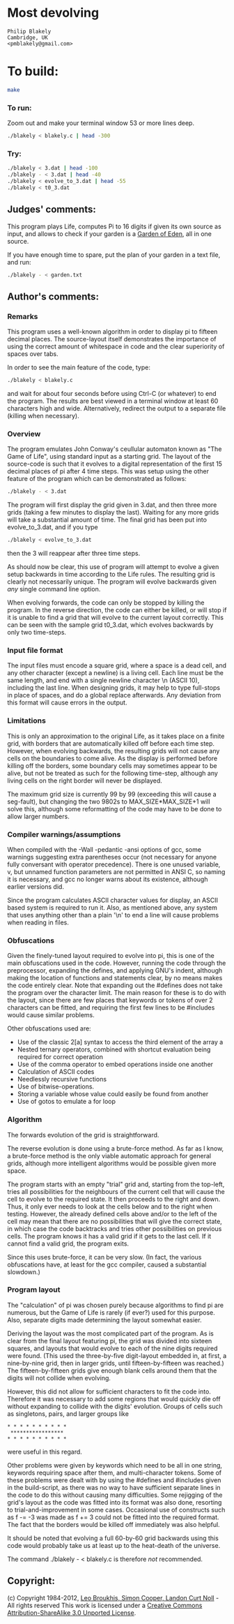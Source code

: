 # Most devolving

    Philip Blakely  
    Cambridge, UK  
    <pmblakely@gmail.com>  

# To build:

```sh
make
```

### To run:

Zoom out and make your terminal window 53 or more lines deep.

```sh
./blakely < blakely.c | head -300
```

### Try:

```sh
./blakely < 3.dat | head -100
./blakely - < 3.dat | head -40
./blakely < evolve_to_3.dat | head -55
./blakely < t0_3.dat
```

## Judges' comments:

This program plays Life, computes Pi to 16 digits
if given its own source as input, and allows to check if your garden
is a [Garden of Eden](http://en.wikipedia.org/wiki/Garden_of_Eden_%28cellular_automaton%29), all in one source. 

If you have enough time to spare, put the plan of your garden in a text file, 
and run:

```sh
./blakely - < garden.txt
```

## Author's comments:

### Remarks

This program uses a well-known algorithm in order to display pi to
fifteen decimal places. The source-layout itself demonstrates the importance of
using the correct amount of whitespace in code and the clear superiority of spaces over tabs.

In order to see the main feature of the code, type:

```sh
./blakely < blakely.c
```

and wait for about four seconds before using Ctrl-C (or whatever) to end the program. The
results are best viewed in a terminal window at least 60 characters
high and wide. Alternatively, redirect the output to a separate file
(killing when necessary).

### Overview

The program emulates John Conway's ceullular automaton known as "The
Game of Life", using standard input as a starting grid. The layout of
the source-code is such that it evolves to a digital representation of
the first 15 decimal places of pi after 4 time steps. This was setup
using the other feature of the program which can be demonstrated as follows:

```sh
./blakely - < 3.dat
```

The program will first display the grid given in 3.dat, and then three
more grids (taking a few minutes to display the last). Waiting for any more grids will
take a substantial amount of time. The final grid has been put into
evolve\_to\_3.dat, and if you type

```sh
./blakely < evolve_to_3.dat
```

then the 3 will reappear after three time steps.

As should now be clear, this use of program will attempt to evolve a given setup backwards in
time according to the Life rules. The resulting grid is clearly not
necessarily unique. The program will evolve backwards given *any* single
command line option.

When evolving forwards, the code can only be stopped by killing the
program. In the reverse direction, the code can either be killed, or
will stop if it is unable to find a grid that will evolve to the
current layout correctly. This can be seen with the sample grid
t0_3.dat, which evolves backwards by only two time-steps.

### Input file format

The input files must encode a square grid, where a space is a dead
cell, and any other character (except a newline) is a living cell. Each line must be the same
length, and end with a single newline character \n (ASCII 10), including the last line. When
designing grids, it may help to type full-stops in place of spaces,
and do a global replace afterwards. Any deviation from this format will
cause errors in the output.

### Limitations

This is only an approximation to the original Life, as it takes place
on a finite grid, with borders that are automatically killed off
before each time step. However, when evolving backwards, the resulting
grids will not cause any cells on the boundaries to come alive.
As the display is performed before killing off the borders, some
boundary cells may sometimes appear to be alive, but not be treated as
such for the following time-step, although any living cells on the
right border will never be displayed.

The maximum grid size is currently 99 by 99 (exceeding this will cause a
seg-fault), but changing the two 9802s to MAX\_SIZE*MAX\_SIZE+1 will
solve this, although some reformatting of the
code may have to be done to allow larger numbers.

### Compiler warnings/assumptions

When compiled with the -Wall -pedantic -ansi options of gcc, some
warnings suggesting extra parentheses occur (not necessary for anyone
fully conversant with operator precedence). There is one unused
variable, v, but unnamed function parameters are not permitted in ANSI
C, so naming it is necessary, and gcc no longer warns about its
existence, although earlier versions did.

Since the program calculates ASCII character values for display, an
ASCII based system is required to run it. Also, as mentioned above,
any system that uses anything other than a plain '\n' to end a line will cause
problems when reading in files.

### Obfuscations

Given the finely-tuned layout required to evolve into pi, this is one of the
main obfuscations used in the code. However, running the code through the
preprocessor, expanding the defines, and applying GNU's indent, although
making the location of functions and statements clear, by no means makes the
code entirely clear.  Note that expanding out the #defines does not take the
program over the character limit. The main reason for these is to do with the
layout, since there are few places that keywords or tokens of over 2
characters can be fitted, and requiring the first few lines to be #includes
would cause similar problems.

Other obfuscations used are:

- Use of the classic 2[a] syntax to access the third element of the
  array a
- Nested ternary operators, combined with shortcut evaluation being
  required for correct operation
- Use of the comma operator to embed operations inside one another
- Calculation of ASCII codes
- Needlessly recursive functions
- Use of bitwise-operations.
- Storing a variable whose value could easily be found from another
- Use of gotos to emulate a for loop

### Algorithm

The forwards evolution of the grid is straightforward.

The reverse evolution is done using a brute-force method. As far as I
know, a brute-force method is the only viable automatic approach for
general grids, although more intelligent algorithms would be possible
given more space.

The program starts with an empty "trial" grid and, starting from the
top-left, tries all possibilities for the neighbours of the current
cell that will cause the cell to evolve to the required state. It then
proceeds to the right and down. Thus, it only ever needs to look at
the cells below and to the right when testing. However, the already
defined cells above and/or to the left of the cell may mean that there
are no possibilities that will give the correct state, in which case
the code backtracks and tries other possibilities on previous
cells. The program knows it has a valid grid if it gets to the last
cell. If it cannot find a valid grid, the program exits.

Since this uses brute-force, it can be very slow. (In fact, the
various obfuscations have, at least for the gcc compiler,
caused a substantial slowdown.)

### Program layout

The "calculation" of pi was chosen purely because algorithms to find
pi are numerous, but the Game of Life is rarely (if ever?) used for
this purpose. Also, separate digits made determining the layout somewhat easier.

Deriving the layout was the most complicated part of the program. As is clear from
the final layout featuring pi, the grid was divided into sixteen squares,
and layouts that would evolve to each of the nine digits required were
found. (This used the three-by-five digit-layout embedded in, at first, a
nine-by-nine grid, then in larger grids, until fifteen-by-fifteen was
reached.) The fifteen-by-fifteen grids give enough blank cells around
them that the digits will not collide when evolving.

However, this did not allow for sufficient characters to fit the code
into. Therefore it was necessary to add some regions that would quickly die off
without expanding to collide with the digits' evolution.
Groups of cells such as singletons, pairs, and larger groups like

    * * * * * * * * * *
     *****************
    * * * * * * * * * *

were useful in this regard.

Other problems were given by keywords which need to be all in one
string, keywords requiring space after them, and
multi-character tokens. Some of these problems were dealt with by
using the #defines and #includes given in the build-script, as there
was no way to have sufficient separate lines in the code to do this
without causing many difficulties. Some rejigging of the grid's layout
as the code was fitted into its format was also done, resorting to
trial-and-improvement in some cases. Occasional use of constructs such
as f -= -3 was made as f += 3 could not be fitted into the required format.
The fact that the borders would be killed off immediately was also helpful.

It should be noted that evolving a full 60-by-60 grid backwards using
this code would probably take us at least up to the heat-death of the
universe.

The command ./blakely - < blakely.c is therefore *not* recommended.

## Copyright:

(c) Copyright 1984-2012, [Leo Broukhis, Simon Cooper, Landon Curt Noll][judges] - All rights reserved
This work is licensed under a [Creative Commons Attribution-ShareAlike 3.0 Unported License][cc].

[judges]: http://www.ioccc.org/judges.html
[cc]: http://creativecommons.org/licenses/by-sa/3.0/
